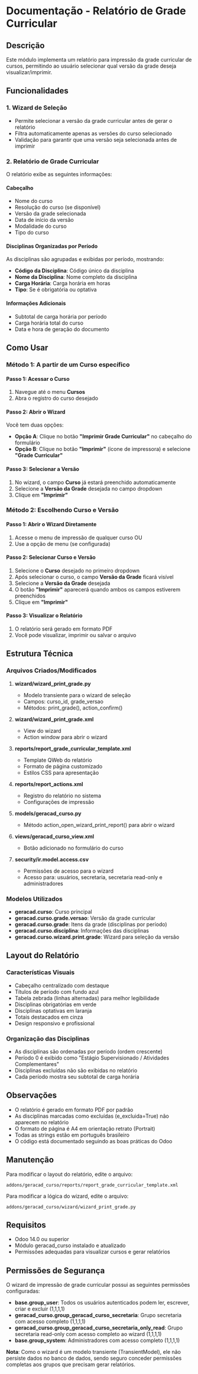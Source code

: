 # Documentação - Relatório de Grade Curricular

## Descrição

Este módulo implementa um relatório para impressão da grade curricular de cursos, permitindo ao usuário selecionar qual versão da grade deseja visualizar/imprimir.

## Funcionalidades

### 1. Wizard de Seleção
- Permite selecionar a versão da grade curricular antes de gerar o relatório
- Filtra automaticamente apenas as versões do curso selecionado
- Validação para garantir que uma versão seja selecionada antes de imprimir

### 2. Relatório de Grade Curricular

O relatório exibe as seguintes informações:

#### Cabeçalho
- Nome do curso
- Resolução do curso (se disponível)
- Versão da grade selecionada
- Data de início da versão
- Modalidade do curso
- Tipo do curso

#### Disciplinas Organizadas por Período
As disciplinas são agrupadas e exibidas por período, mostrando:
- **Código da Disciplina**: Código único da disciplina
- **Nome da Disciplina**: Nome completo da disciplina
- **Carga Horária**: Carga horária em horas
- **Tipo**: Se é obrigatória ou optativa

#### Informações Adicionais
- Subtotal de carga horária por período
- Carga horária total do curso
- Data e hora de geração do documento

## Como Usar

### Método 1: A partir de um Curso específico

#### Passo 1: Acessar o Curso
1. Navegue até o menu **Cursos**
2. Abra o registro do curso desejado

#### Passo 2: Abrir o Wizard
Você tem duas opções:
- **Opção A**: Clique no botão **"Imprimir Grade Curricular"** no cabeçalho do formulário
- **Opção B**: Clique no botão **"Imprimir"** (ícone de impressora) e selecione **"Grade Curricular"**

#### Passo 3: Selecionar a Versão
1. No wizard, o campo **Curso** já estará preenchido automaticamente
2. Selecione a **Versão da Grade** desejada no campo dropdown
3. Clique em **"Imprimir"**

### Método 2: Escolhendo Curso e Versão

#### Passo 1: Abrir o Wizard Diretamente
1. Acesse o menu de impressão de qualquer curso OU
2. Use a opção de menu (se configurada)

#### Passo 2: Selecionar Curso e Versão
1. Selecione o **Curso** desejado no primeiro dropdown
2. Após selecionar o curso, o campo **Versão da Grade** ficará visível
3. Selecione a **Versão da Grade** desejada
4. O botão **"Imprimir"** aparecerá quando ambos os campos estiverem preenchidos
5. Clique em **"Imprimir"**

#### Passo 3: Visualizar o Relatório
1. O relatório será gerado em formato PDF
2. Você pode visualizar, imprimir ou salvar o arquivo

## Estrutura Técnica

### Arquivos Criados/Modificados

1. **wizard/wizard_print_grade.py**
   - Modelo transiente para o wizard de seleção
   - Campos: curso_id, grade_versao
   - Métodos: print_grade(), action_confirm()

2. **wizard/wizard_print_grade.xml**
   - View do wizard
   - Action window para abrir o wizard

3. **reports/report_grade_curricular_template.xml**
   - Template QWeb do relatório
   - Formato de página customizado
   - Estilos CSS para apresentação

4. **reports/report_actions.xml**
   - Registro do relatório no sistema
   - Configurações de impressão

5. **models/geracad_curso.py**
   - Método action_open_wizard_print_report() para abrir o wizard

6. **views/geracad_curso_view.xml**
   - Botão adicionado no formulário do curso

7. **security/ir.model.access.csv**
   - Permissões de acesso para o wizard
   - Acesso para: usuários, secretaria, secretaria read-only e administradores

### Modelos Utilizados

- **geracad.curso**: Curso principal
- **geracad.curso.grade.versao**: Versão da grade curricular
- **geracad.curso.grade**: Itens da grade (disciplinas por período)
- **geracad.curso.disciplina**: Informações das disciplinas
- **geracad.curso.wizard.print.grade**: Wizard para seleção da versão

## Layout do Relatório

### Características Visuais
- Cabeçalho centralizado com destaque
- Títulos de período com fundo azul
- Tabela zebrada (linhas alternadas) para melhor legibilidade
- Disciplinas obrigatórias em verde
- Disciplinas optativas em laranja
- Totais destacados em cinza
- Design responsivo e profissional

### Organização das Disciplinas
- As disciplinas são ordenadas por período (ordem crescente)
- Período 0 é exibido como "Estágio Supervisionado / Atividades Complementares"
- Disciplinas excluídas não são exibidas no relatório
- Cada período mostra seu subtotal de carga horária

## Observações

- O relatório é gerado em formato PDF por padrão
- As disciplinas marcadas como excluídas (e_excluida=True) não aparecem no relatório
- O formato de página é A4 em orientação retrato (Portrait)
- Todas as strings estão em português brasileiro
- O código está documentado seguindo as boas práticas do Odoo

## Manutenção

Para modificar o layout do relatório, edite o arquivo:
```
addons/geracad_curso/reports/report_grade_curricular_template.xml
```

Para modificar a lógica do wizard, edite o arquivo:
```
addons/geracad_curso/wizard/wizard_print_grade.py
```

## Requisitos

- Odoo 14.0 ou superior
- Módulo geracad_curso instalado e atualizado
- Permissões adequadas para visualizar cursos e gerar relatórios

## Permissões de Segurança

O wizard de impressão de grade curricular possui as seguintes permissões configuradas:

- **base.group_user**: Todos os usuários autenticados podem ler, escrever, criar e excluir (1,1,1,1)
- **geracad_curso.group_geracad_curso_secretaria**: Grupo secretaria com acesso completo (1,1,1,1)
- **geracad_curso.group_geracad_curso_secretaria_only_read**: Grupo secretaria read-only com acesso completo ao wizard (1,1,1,1)
- **base.group_system**: Administradores com acesso completo (1,1,1,1)

**Nota**: Como o wizard é um modelo transiente (TransientModel), ele não persiste dados no banco de dados, sendo seguro conceder permissões completas aos grupos que precisam gerar relatórios.

